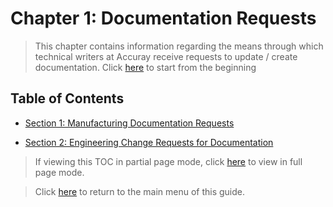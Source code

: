 # Chapter 1: Documentation Requests

> This chapter contains information regarding the means through which technical writers at Accuray receive requests to update / create documentation. Click [here](https://github.com/taddieken95/Accuray_Tech_Comm_Guide/blob/master/Chapter%201:%20Doc%20Requests/Section%201:%20Manufacturing%20Doc%20Requests.md) to start from the beginning

## Table of Contents

* [Section 1: Manufacturing Documentation Requests](https://github.com/taddieken95/Accuray_Tech_Comm_Guide/blob/master/Chapter%201:%20Doc%20Requests/Section%201:%20Manufacturing%20Doc%20Requests.md)

* [Section 2: Engineering Change Requests for Documentation](https://github.com/taddieken95/Accuray_Tech_Comm_Guide/blob/master/Chapter%201:%20Doc%20Requests/Section%202:%20ECRs.md)

> If viewing this TOC in partial page mode, click [here](https://github.com/taddieken95/Accuray_Tech_Comm_Guide/blob/master/Chapter%201:%20Doc%20Requests/READme.md) to view in full page mode.

> Click [here](https://github.com/taddieken95/Accuray_Tech_Comm_Guide/blob/master/README.md) to return to the main menu of this guide.
